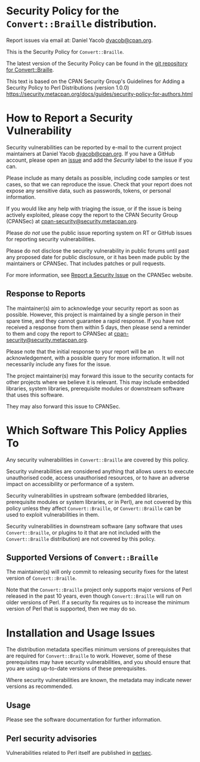 # Security Policy for the `Convert::Braille` distribution.

Report issues via email at: Daniel Yacob <dyacob@cpan.org>.


This is the Security Policy for `Convert::Braille`.

The latest version of the Security Policy can be found in the
[git repository for Convert::Braille](https://github.com/dyacob/Convert-Braille/blob/main/SECURITY.md).

This text is based on the CPAN Security Group's Guidelines for Adding
a Security Policy to Perl Distributions (version 1.0.0)
https://security.metacpan.org/docs/guides/security-policy-for-authors.html

# How to Report a Security Vulnerability

Security vulnerabilities can be reported by e-mail to the current
project maintainers at Daniel Yacob <dyacob@cpan.org>. If you have
a GitHub account, please open an [issue](https://github.com/dyacob/Convert-Braille/issues) and
add the *Security* label to the issue if you can.

Please include as many details as possible, including code samples
or test cases, so that we can reproduce the issue.  Check that your
report does not expose any sensitive data, such as passwords,
tokens, or personal information.

If you would like any help with triaging the issue, or if the issue
is being actively exploited, please copy the report to the CPAN
Security Group (CPANSec) at <cpan-security@security.metacpan.org>.

Please *do not* use the public issue reporting system on RT or
GitHub issues for reporting security vulnerabilities.

Please do not disclose the security vulnerability in public forums
until past any proposed date for public disclosure, or it has been
made public by the maintainers or CPANSec.  That includes patches or
pull requests.

For more information, see
[Report a Security Issue](https://security.metacpan.org/docs/report.html)
on the CPANSec website.

## Response to Reports

The maintainer(s) aim to acknowledge your security report as soon as
possible.  However, this project is maintained by a single person in
their spare time, and they cannot guarantee a rapid response.  If you
have not received a response from them within 5 days, then
please send a reminder to them and copy the report to CPANSec at
<cpan-security@security.metacpan.org>.

Please note that the initial response to your report will be an
acknowledgement, with a possible query for more information.  It
will not necessarily include any fixes for the issue.

The project maintainer(s) may forward this issue to the security
contacts for other projects where we believe it is relevant.  This
may include embedded libraries, system libraries, prerequisite
modules or downstream software that uses this software.

They may also forward this issue to CPANSec.

# Which Software This Policy Applies To

Any security vulnerabilities in `Convert::Braille` are covered by this policy.

Security vulnerabilities are considered anything that allows users
to execute unauthorised code, access unauthorised resources, or to
have an adverse impact on accessibility or performance of a system.

Security vulnerabilities in upstream software (embedded libraries,
prerequisite modules or system libraries, or in Perl), are not
covered by this policy unless they affect `Convert::Braille`, or `Convert::Braille` can
be used to exploit vulnerabilities in them.

Security vulnerabilities in downstream software (any software that
uses `Convert::Braille`, or plugins to it that are not included with the
`Convert::Braille` distribution) are not covered by this policy.

## Supported Versions of `Convert::Braille`

The maintainer(s) will only commit to releasing security fixes for
the latest version of `Convert::Braille`.

Note that the `Convert::Braille` project only supports major versions of Perl
released in the past 10 years, even though `Convert::Braille` will run on
older versions of Perl.  If a security fix requires us to increase
the minimum version of Perl that is supported, then we may do so.

# Installation and Usage Issues

The distribution metadata specifies minimum versions of
prerequisites that are required for `Convert::Braille` to work.  However, some
of these prerequisites may have security vulnerabilities, and you
should ensure that you are using up-to-date versions of these
prerequisites.

Where security vulnerabilities are known, the metadata may indicate
newer versions as recommended.

## Usage

Please see the software documentation for further information.


## Perl security advisories

Vulnerabilities related to Perl itself are published in [perlsec](https://perldoc.perl.org/perlsec).

